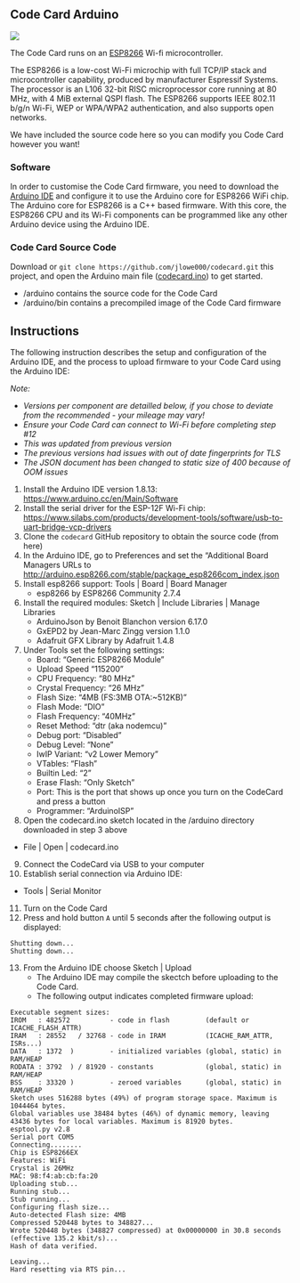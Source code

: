 ## Code Card Arduino
![](images/arduino.png)

The Code Card runs on an [ESP8266](https://en.wikipedia.org/wiki/ESP8266) Wi-fi microcontroller.  

The ESP8266 is a low-cost Wi-Fi microchip with full TCP/IP stack and microcontroller capability, produced by manufacturer Espressif Systems.  
The processor is an L106 32-bit RISC microprocessor core running at 80 MHz, with 4 MiB external QSPI flash. The ESP8266 supports IEEE 802.11 b/g/n Wi-Fi, WEP or WPA/WPA2 authentication, and also supports open networks.  

We have included the source code here so you can modify you Code Card however you want!  

### Software
In order to customise the Code Card firmware, you need to download the [Arduino IDE](https://www.arduino.cc/en/Main/Software) and configure it to use the Arduino core for ESP8266 WiFi chip.  
The Arduino core for ESP8266 is a C++ based firmware. With this core, the ESP8266 CPU and its Wi-Fi components can be programmed like any other Arduino device using the Arduino IDE.  

### Code Card Source Code
Download or `git clone https://github.com/jlowe000/codecard.git` this project, and open the Arduino main file ([codecard.ino](https://github.com/jlowe000/codecard/blob/master/arduino/codecard/codecard.ino)) to get started.

- /arduino contains the source code for the Code Card
- /arduino/bin contains a precompiled image of the Code Card firmware

## Instructions
The following instruction describes the setup and configuration of the Arduino IDE, and the process to upload firmware to your Code Card using the Arduino IDE:

*Note:*
- *Versions per component are detailled below, if you chose to deviate from the recommended - your mileage may vary!*
- *Ensure your Code Card can connect to Wi-Fi before completing step #12*
- *This was updated from previous version*
- *The previous versions had issues with out of date fingerprints for TLS*
- *The JSON document has been changed to static size of 400 because of OOM issues*

1. Install the Arduino IDE version 1.8.13: https://www.arduino.cc/en/Main/Software
2. Install the serial driver for the ESP-12F Wi-Fi chip: https://www.silabs.com/products/development-tools/software/usb-to-uart-bridge-vcp-drivers
3. Clone the `codecard` GitHub repository to obtain the source code (from here)
4. In the Arduino IDE, go to Preferences and set the “Additional Board Managers URLs to http://arduino.esp8266.com/stable/package_esp8266com_index.json
5. Install esp8266 support: Tools | Board | Board Manager
   - esp8266 by ESP8266 Community 2.7.4
6. Install the required modules: Sketch | Include Libraries | Manage Libraries
   - ArduinoJson by Benoit Blanchon version 6.17.0
   - GxEPD2 by Jean-Marc Zingg version 1.1.0
   - Adafruit GFX Library by Adafruit 1.4.8
7. Under Tools set the following settings:
   - Board: “Generic ESP8266 Module”
   - Upload Speed “115200”
   - CPU Frequency: “80 MHz”
   - Crystal Frequency: “26 MHz”
   - Flash Size: “4MB (FS:3MB OTA:~512KB)”
   - Flash Mode: “DIO”
   - Flash Frequency: “40MHz”
   - Reset Method: “dtr (aka nodemcu)”
   - Debug port: “Disabled”
   - Debug Level: “None”
   - IwIP Variant: “v2 Lower Memory”
   - VTables: “Flash”
   - Builtin Led: “2”
   - Erase Flash: “Only Sketch”
   - Port: This is the port that shows up once you turn on the CodeCard and press a button
   - Programmer: “ArduinoISP”
8.  Open the codecard.ino sketch located in the /arduino directory downloaded in step 3 above
   - File | Open | codecard.ino
9. Connect the CodeCard via USB to your computer
10. Establish serial connection via Arduino IDE:
   - Tools | Serial Monitor
11. Turn on the Code Card
12. Press and hold button `A` until 5 seconds after the following output is displayed:
```
Shutting down...
Shutting down...
```
13. From the Arduino IDE choose Sketch | Upload
    - The Arduino IDE may compile the skectch before uploading to the Code Card.
    - The following output indicates completed firmware upload:
```
Executable segment sizes:
IROM   : 482572          - code in flash         (default or ICACHE_FLASH_ATTR) 
IRAM   : 28552   / 32768 - code in IRAM          (ICACHE_RAM_ATTR, ISRs...) 
DATA   : 1372  )         - initialized variables (global, static) in RAM/HEAP 
RODATA : 3792  ) / 81920 - constants             (global, static) in RAM/HEAP 
BSS    : 33320 )         - zeroed variables      (global, static) in RAM/HEAP 
Sketch uses 516288 bytes (49%) of program storage space. Maximum is 1044464 bytes.
Global variables use 38484 bytes (46%) of dynamic memory, leaving 43436 bytes for local variables. Maximum is 81920 bytes.
esptool.py v2.8
Serial port COM5
Connecting........
Chip is ESP8266EX
Features: WiFi
Crystal is 26MHz
MAC: 98:f4:ab:cb:fa:20
Uploading stub...
Running stub...
Stub running...
Configuring flash size...
Auto-detected Flash size: 4MB
Compressed 520448 bytes to 348827...
Wrote 520448 bytes (348827 compressed) at 0x00000000 in 30.8 seconds (effective 135.2 kbit/s)...
Hash of data verified.

Leaving...
Hard resetting via RTS pin...
```
